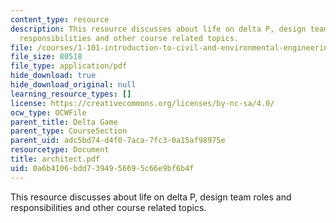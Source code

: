 ```yaml
---
content_type: resource
description: This resource discusses about life on delta P, design team roles and
  responsibilities and other course related topics.
file: /courses/1-101-introduction-to-civil-and-environmental-engineering-design-i-fall-2006/0a6b4106bdd7394956695c66e9bf6b4f_architect.pdf
file_size: 80518
file_type: application/pdf
hide_download: true
hide_download_original: null
learning_resource_types: []
license: https://creativecommons.org/licenses/by-nc-sa/4.0/
ocw_type: OCWFile
parent_title: Delta Game
parent_type: CourseSection
parent_uid: adc5bd74-d4f0-7aca-7fc3-0a15af98975e
resourcetype: Document
title: architect.pdf
uid: 0a6b4106-bdd7-3949-5669-5c66e9bf6b4f
---
```

This resource discusses about life on delta P, design team roles and responsibilities and other course related topics.